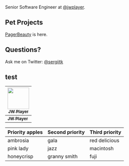 Senior Software Engineer at [@jwplayer](https://github.com/jwplayer).

## Pet Projects 
[PagerBeauty](http://work.sergii.org/pagerbeauty/) is here. 

## Questions?
Ask me on Twitter: [@sergiitk](https://twitter.com/sergiitk)

## test

| [<img src="https://github.com/sergiitk/pagerbeauty/raw/master/.github/images/sponsors-jw-logo.svg?sanitize=true" height="70"><br /> <sub><b>JW Player</b></sub>](https://www.jwplayer.com/) |
|---|
| [<sub><b>JW Player</b></sub>](https://www.jwplayer.com/) |



| Priority apples | Second priority | Third priority |
|-------|--------|---------|
| ambrosia | gala | red delicious |
| pink lady | jazz | macintosh |
| honeycrisp | granny smith | fuji |

